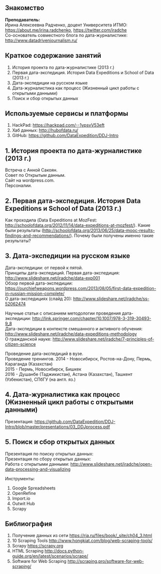 ## Знакомство

**Преподаватель:**     
Ирина Алексеевна Радченко, доцент Университета ИТМО: https://about.me/irina.radchenko, https://twitter.com/iradche     
Со-основатель совместного блога по дата-журналистике: http://www.datadrivenjournalism.ru/

## Краткое содержание занятий
1. История проекта по дата-журналистике (2013 г.)          
2. Первая дата-экспедиция. История Data Expeditions и School of Data (2013 г.)             
3. Дата-экспедиции на русском языке      
4. Дата-журналистика как процесс (Жизненный цикл работы с открытыми данными)      
5. Поиск и сбор открытых данных      

## Используемые сервисы и платформы
1. HackPad: https://hackpad.com/--1ypsvV53eft      
2. Хаб данных: http://hubofdata.ru/      
3. GitHub: https://github.com/DataExpedition/DDJ-Intro

       
## 1. История проекта по дата-журналистике (2013 г.)    
Встреча с Анной Сакоян.      
Совет по Открытым данным.     
Сайт на wordpress.com.     
Персоналии.     

## 2. Первая дата-экспедиция. История Data Expeditions и School of Data (2013 г.)      
Как проходила (Data Expeditions at MozFest: http://schoolofdata.org/2012/11/14/data-expeditions-at-mozfest/).
Какие были результаты (http://schoolofdata.org/2013/06/25/data-mooc-results-findings-and-recommendations/).
Почему были получены именно такие результаты?

## 3. Дата-экспедиции на русском языке
Дата-экспедиции: от первой к пятой.    
Принципы дата-экспедиций. 
Первая дата-экспедиция: http://www.slideshare.net/iradche/data-exp001     
Обзор первой дата-экспедиции: https://ourchiefweapons.wordpress.com/2013/08/05/first-data-expedition-in-russian-mission-complete/     
О дата-экспедициях (слайд 20): http://www.slideshare.net/iradche/ss-52062474      
     
Научные статьи с описанием методологии проведения дата-экспедиции: http://link.springer.com/chapter/10.1007/978-3-319-30493-9_8      
Дата-экспедиции в контексте смешанного и активного обучения: http://www.slideshare.net/iradche/data-expeditions-methodology     
О гражданской науке: http://www.slideshare.net/iradche/7-principles-of-citizen-science     
      
Проведение дата-экспедиций в вузе.     
Проведение тренингов. 
2014 - Новосибирск, Ростов-на-Дону, Пермь, Караганда (Казахстан)     
2015 - Пермь, Новосибирск, Бишкек     
2016 - Душанбе (Таджикистан), Астана (Казахстан), Ташкент (Узбекистан), СПбГУ (на англ. яз.) 

## 4. Дата-журналистика как процесс (Жизненный цикл работы с открытыми данными)
Презентация: https://github.com/DataExpedition/DDJ-Intro/blob/master/presentations/03_DDJprocess.pdf

## 5. Поиск и сбор открытых данных
Презентация по поиску открытых данных:    
Презентация по сбору открытых данных:       
Работа с открытыми данными: http://www.slideshare.net/iradche/open-data-processing-and-visualizing       

Инструменты:     
1. Google Spreadsheets          
2. OpenRefine     
3. Import.io      
4. Outwit Hub     
5. Scrapy    
      
## Библиография
1. Получение данных из сети https://ria.ru/files/book/_site/ch04_3.html
2. 10 Scraping Tools http://www.hongkiat.com/blog/web-scraping-tools/
3. Scrapy https://scrapy.org
4. HTML Scraping http://docs.python-guide.org/en/latest/scenarios/scrape/
5. Software for Web Scraping http://scraping.pro/software-for-web-scraping/

